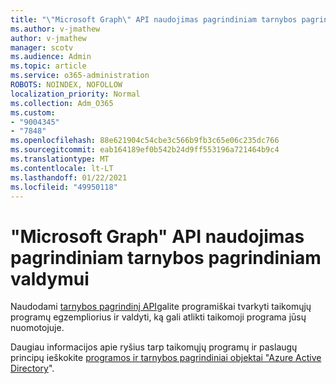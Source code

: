 ```yaml
---
title: "\"Microsoft Graph\" API naudojimas pagrindiniam tarnybos pagrindiniam valdymui"
ms.author: v-jmathew
author: v-jmathew
manager: scotv
ms.audience: Admin
ms.topic: article
ms.service: o365-administration
ROBOTS: NOINDEX, NOFOLLOW
localization_priority: Normal
ms.collection: Adm_O365
ms.custom:
- "9004345"
- "7848"
ms.openlocfilehash: 88e621904c54cbe3c566b9fb3c65e06c235dc766
ms.sourcegitcommit: eab164189ef0b542b24d9ff553196a721464b9c4
ms.translationtype: MT
ms.contentlocale: lt-LT
ms.lasthandoff: 01/22/2021
ms.locfileid: "49950118"
---
```

# <a name="use-microsoft-graph-api-to-manage-service-principal"></a>"Microsoft Graph" API naudojimas pagrindiniam tarnybos pagrindiniam valdymui

Naudodami [tarnybos pagrindinį API](https://docs.microsoft.com/graph/api/resources/serviceprincipal)galite programiškai tvarkyti taikomųjų programų egzempliorius ir valdyti, ką gali atlikti taikomoji programa jūsų nuomotojuje.

Daugiau informacijos apie ryšius tarp taikomųjų programų ir paslaugų principų ieškokite [programos ir tarnybos pagrindiniai objektai "Azure Active Directory](https://docs.microsoft.com/azure/active-directory/develop/app-objects-and-service-principals)".
